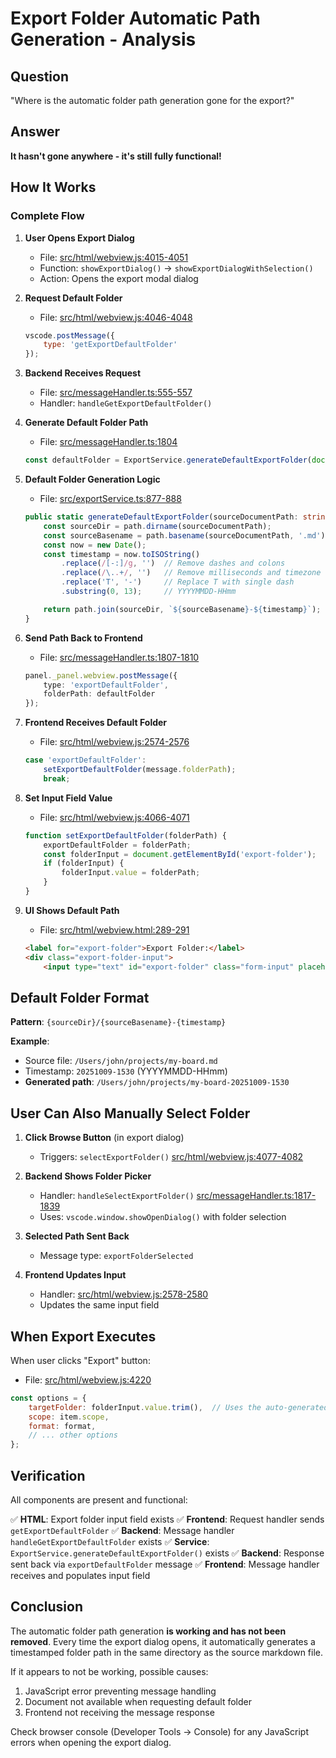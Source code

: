 # Export Folder Automatic Path Generation - Analysis

## Question
"Where is the automatic folder path generation gone for the export?"

## Answer
**It hasn't gone anywhere - it's still fully functional!**

## How It Works

### Complete Flow

1. **User Opens Export Dialog**
   - File: [src/html/webview.js:4015-4051](src/html/webview.js#L4015)
   - Function: `showExportDialog()` → `showExportDialogWithSelection()`
   - Action: Opens the export modal dialog

2. **Request Default Folder**
   - File: [src/html/webview.js:4046-4048](src/html/webview.js#L4046)
   ```javascript
   vscode.postMessage({
       type: 'getExportDefaultFolder'
   });
   ```

3. **Backend Receives Request**
   - File: [src/messageHandler.ts:555-557](src/messageHandler.ts#L555)
   - Handler: `handleGetExportDefaultFolder()`

4. **Generate Default Folder Path**
   - File: [src/messageHandler.ts:1804](src/messageHandler.ts#L1804)
   ```typescript
   const defaultFolder = ExportService.generateDefaultExportFolder(document.uri.fsPath);
   ```

5. **Default Folder Generation Logic**
   - File: [src/exportService.ts:877-888](src/exportService.ts#L877)
   ```typescript
   public static generateDefaultExportFolder(sourceDocumentPath: string): string {
       const sourceDir = path.dirname(sourceDocumentPath);
       const sourceBasename = path.basename(sourceDocumentPath, '.md');
       const now = new Date();
       const timestamp = now.toISOString()
           .replace(/[-:]/g, '')  // Remove dashes and colons
           .replace(/\..+/, '')   // Remove milliseconds and timezone
           .replace('T', '-')     // Replace T with single dash
           .substring(0, 13);     // YYYYMMDD-HHmm

       return path.join(sourceDir, `${sourceBasename}-${timestamp}`);
   }
   ```

6. **Send Path Back to Frontend**
   - File: [src/messageHandler.ts:1807-1810](src/messageHandler.ts#L1807)
   ```typescript
   panel._panel.webview.postMessage({
       type: 'exportDefaultFolder',
       folderPath: defaultFolder
   });
   ```

7. **Frontend Receives Default Folder**
   - File: [src/html/webview.js:2574-2576](src/html/webview.js#L2574)
   ```javascript
   case 'exportDefaultFolder':
       setExportDefaultFolder(message.folderPath);
       break;
   ```

8. **Set Input Field Value**
   - File: [src/html/webview.js:4066-4071](src/html/webview.js#L4066)
   ```javascript
   function setExportDefaultFolder(folderPath) {
       exportDefaultFolder = folderPath;
       const folderInput = document.getElementById('export-folder');
       if (folderInput) {
           folderInput.value = folderPath;
       }
   }
   ```

9. **UI Shows Default Path**
   - File: [src/html/webview.html:289-291](src/html/webview.html#L289)
   ```html
   <label for="export-folder">Export Folder:</label>
   <div class="export-folder-input">
       <input type="text" id="export-folder" class="form-input" placeholder="Select folder..." readonly />
   ```

## Default Folder Format

**Pattern**: `{sourceDir}/{sourceBasename}-{timestamp}`

**Example**:
- Source file: `/Users/john/projects/my-board.md`
- Timestamp: `20251009-1530` (YYYYMMDD-HHmm)
- **Generated path**: `/Users/john/projects/my-board-20251009-1530`

## User Can Also Manually Select Folder

1. **Click Browse Button** (in export dialog)
   - Triggers: `selectExportFolder()` [src/html/webview.js:4077-4082](src/html/webview.js#L4077)

2. **Backend Shows Folder Picker**
   - Handler: `handleSelectExportFolder()` [src/messageHandler.ts:1817-1839](src/messageHandler.ts#L1817)
   - Uses: `vscode.window.showOpenDialog()` with folder selection

3. **Selected Path Sent Back**
   - Message type: `exportFolderSelected`

4. **Frontend Updates Input**
   - Handler: [src/html/webview.js:2578-2580](src/html/webview.js#L2578)
   - Updates the same input field

## When Export Executes

When user clicks "Export" button:
- File: [src/html/webview.js:4220](src/html/webview.js#L4220)
```javascript
const options = {
    targetFolder: folderInput.value.trim(),  // Uses the auto-generated or manually selected path
    scope: item.scope,
    format: format,
    // ... other options
};
```

## Verification

All components are present and functional:

✅ **HTML**: Export folder input field exists
✅ **Frontend**: Request handler sends `getExportDefaultFolder`
✅ **Backend**: Message handler `handleGetExportDefaultFolder` exists
✅ **Service**: `ExportService.generateDefaultExportFolder()` exists
✅ **Backend**: Response sent back via `exportDefaultFolder` message
✅ **Frontend**: Message handler receives and populates input field

## Conclusion

The automatic folder path generation **is working and has not been removed**. Every time the export dialog opens, it automatically generates a timestamped folder path in the same directory as the source markdown file.

If it appears to not be working, possible causes:
1. JavaScript error preventing message handling
2. Document not available when requesting default folder
3. Frontend not receiving the message response

Check browser console (Developer Tools → Console) for any JavaScript errors when opening the export dialog.
